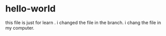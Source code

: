 # hello-world
this file is just for learn .
i changed the file in the branch.
i chang the file in my computer.
